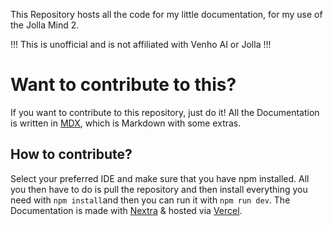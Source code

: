 This Repository hosts all the code for my little documentation, for my use of the Jolla Mind 2.

!!! This is unofficial and is not affiliated with Venho AI or Jolla !!!

# Want to contribute to this?
If you want to contribute to this repository, just do it!
All the Documentation is written in [MDX](https://mdxjs.com), which is Markdown with some extras.

## How to contribute?
Select your preferred IDE and make sure that you have npm installed.
All you then have to do is pull the repository and then install everything you need with ```npm install```and then you can run it with ```npm run dev```.
The Documentation is made with [Nextra](https://nextra.site) & hosted via [Vercel](https://vercel.com).
